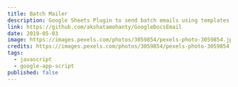 ```yaml
---
title: Batch Mailer
description: Google Sheets Plugin to send batch emails using templates built with Google Docs
link: https://github.com/akshatamohanty/GoogleDocsEmail
date: 2019-05-03
image: https://images.pexels.com/photos/3059854/pexels-photo-3059854.jpeg?auto=compress&cs=tinysrgb&dpr=2&w=500
credits: https://images.pexels.com/photos/3059854/pexels-photo-3059854.jpeg
tags:
  - javascript
  - google-app-script
published: false
---
```

